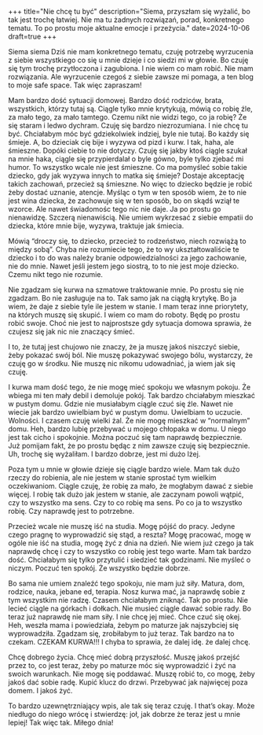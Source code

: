 +++
title="Nie chcę tu być"
description="Siema, przyszłam się wyżalić, bo tak jest trochę łatwiej. Nie ma tu żadnych rozwiązań, porad, konkretnego tematu. To po prostu moje aktualne emocje i przeżycia."
date=2024-10-06
draft=true
+++


Siema siema
Dziś nie mam konkretnego tematu, czuję potrzebę wyrzucenia z siebie wszystkiego co się u mnie dzieje i co siedzi mi w głowie. Bo czuję się tym trochę przytłoczona i zagubiona. I nie wiem co mam robić. Nie mam rozwiązania. Ale wyrzucenie czegoś z siebie zawsze mi pomaga, a ten blog to moje safe space. Tak więc zapraszam!

Mam bardzo dość sytuacji domowej. Bardzo dość rodziców, brata, wszystkich, którzy tutaj są. Ciągle tylko mnie krytykują, mówią co robię źle, za mało tego, za mało tamtego. Czemu nikt nie widzi tego, co ja robię? Że się staram i ledwo dychram. Czuję się bardzo niezrozumiana. I nie chcę tu być. Chciałabym móc być gdziekolwiek indziej, byle nie tutaj. Bo każdy się śmieje. A, bo dzieciak cię bije i wyzywa od pizd i kurw. I tak, haha, ale śmieszne. Dopóki ciebie to nie dotyczy. Czuję się jakby ktoś ciągle szukał na mnie haka, ciągle się przypierdalał o byle gówno, byle tylko zjebać mi humor. To wszystko wcale nie jest śmieszne. Co ma pomyśleć sobie takie dziecko, gdy jak wyzywa innych to matka się śmieje? Dostaje akceptację takich zachowań, przecież są śmieszne. No więc to dziecko będzie je robić żeby dostać uznanie, atencje. Myśląc o tym w ten sposób wiem, że to nie jest wina dziecka, że zachowuje się w ten sposób, bo on skądś wziął te wzorce. Ale nawet świadomośc tego nic nie daje. Ja po prostu go nienawidzę. Szczerą nienawiścią. Nie umiem wykrzesać z siebie empatii do dziecka, które mnie bije, wyzywa, traktuje jak śmiecia. 


Mówią “droczy się, to dziecko, przecież to rodzeństwo, niech rozwiążą to między sobą”. Chyba nie rozumiecie tego, że to wy ukształtowaliście te dziecko i to do was należy branie odpowiedzialności za jego zachowanie, nie do mnie. Nawet jeśli jestem jego siostrą, to to nie jest moje dziecko. Czemu nikt tego nie rozumie. 

Nie zgadzam się kurwa na szmatowe traktowanie mnie. Po prostu się nie zgadzam. Bo nie zasługuje na to. Tak samo jak na ciągłą krytykę. Bo ja wiem, że daje z siebie tyle ile jestem w stanie. I mam teraz inne priorytety, na których muszę się skupić. I wiem co mam do roboty. Będę po prostu robić swoje. Choć nie jest to najprostsze gdy sytuacja domowa sprawia, że czujesz się jak nic nie znaczący śmieć. 


I to, że tutaj jest chujowo nie znaczy, że ja muszę jakoś niszczyć siebie, żeby pokazać swój ból. Nie muszę pokazywać swojego bólu, wystarczy, że czuję go w środku. Nie muszę nic nikomu udowadniać, ja wiem jak się czuję. 


I kurwa mam dość tego, że nie mogę mieć spokoju we własnym pokoju. Że wbiega mi ten mały debil i demoluje pokój. Tak bardzo chciałabym mieszkać w pustym domu. Gdzie nie musiałabym ciągle czuć się źle. Nawet nie wiecie jak bardzo uwielbiam być w pustym domu. Uwielbiam to uczucie. Wolności. I czasem czuję wielki żal. Że nie mogę mieszkać w “normalnym” domu. Heh, bardzo lubię przebywać u mojego chłopaka w domu. U niego jest tak cicho i spokojnie. Można poczuć się tam naprawdę bezpiecznie. Już pomijam fakt, że po prostu będąc z nim zawsze czuję się bezpiecznie. 
Uh, trochę się wyżaliłam. I bardzo dobrze, jest mi dużo lżej. 


Poza tym u mnie w głowie dzieje się ciągle bardzo wiele. Mam tak dużo rzeczy do robienia, ale nie jestem w stanie sprostać tym wielkim oczekiwaniom. Ciągle czuję, że robię za mało, że mogłabym dawać z siebie więcej. I robię tak dużo jak jestem w stanie, ale zaczynam powoli wątpić, czy to wszystko ma sens. Czy to co robię ma sens. Po co ja to wszystko robię. Czy naprawdę jest to potrzebne. 

Przecież wcale nie muszę iść na studia. Mogę pójść do pracy. Jedyne czego pragnę to wyprowadzić się stąd, a reszta? Mogę pracować, mogę w ogóle nie iść na studia, mogę żyć z dnia na dzień. Nie wiem już czego ja tak naprawdę chcę i czy to wszystko co robię jest tego warte. Mam tak bardzo dość. Chciałabym się tylko przytulić i siedzieć tak godzinami. Nie myśleć o niczym. Poczuć ten spokój. Że wszystko będzie dobrze. 


Bo sama nie umiem znaleźć tego spokoju, nie mam już siły. Matura, dom, rodzice, nauka, jebane ed, terapia. Nosz kurwa mać, ja naprawdę sobie z tym wszystkim nie radzę. Czasem chciałabym zniknąć. Tak po prostu. Nie lecieć ciągle na górkach i dołkach. Nie musieć ciągle dawać sobie rady. Bo teraz już naprawdę nie mam siły. I nie chcę jej mieć. Chce czuć się okej. Heh, weszła mama i powiedziała, żebym po maturze jak najszybciej się wyprowadziła. Zgadzam się, zrobiłabym to już teraz. Tak bardzo na to czekam. CZEKAM KURWA!!! I chyba to sprawia, że dalej idę. że dalej chcę. 

Chcę dobrego życia. Chcę mieć dobrą przyszłość. Muszę jakoś przejść przez to, co jest teraz, żeby po maturze móc się wyprowadzić i żyć na swoich warunkach. 
Nie mogę się poddawać. Muszę robić to, co mogę, żeby jakoś dać sobie radę. Kupić klucz do drzwi. Przebywać jak najwięcej poza domem. I jakoś żyć. 

To bardzo uzewnętrzniający wpis, ale tak się teraz czuję. I that’s okay. Może niedługo do niego wrócę i stwierdzę: joł, jak dobrze że teraz jest u mnie lepiej! Tak więc tak. 
Miłego dnia! 

